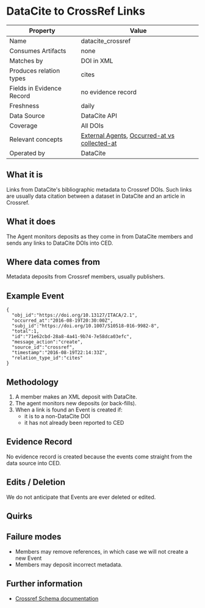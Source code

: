 # DataCite to CrossRef Links

| Property                  | Value          |
|---------------------------|----------------|
| Name                      | datacite_crossref |
| Consumes Artifacts        | none |
| Matches by                | DOI in XML |
| Produces relation types   | cites |
| Fields in Evidence Record | no evidence record |
| Freshness                 | daily |
| Data Source               | DataCite API |
| Coverage                  | All DOIs |
| Relevant concepts         | [External Agents](#contept-external-agent), [Occurred-at vs collected-at](concepts#concept-timescales) |
| Operated by               | DataCite |

## What it is

Links from DataCite's bibliographic metadata to Crossref DOIs. Such links are usually data citation between a dataset in DataCite and an article in Crossref.

## What it does

The Agent monitors deposits as they come in from DataCite members and sends any links to DataCite DOIs into CED.

## Where data comes from

Metadata deposits from Crossref members, usually publishers.

## Example Event

    {
      "obj_id":"https://doi.org/10.13127/ITACA/2.1",
      "occurred_at":"2016-08-19T20:30:00Z",
      "subj_id":"https://doi.org/10.1007/S10518-016-9982-8",
      "total":1,
      "id":"71e62cbd-28a8-4a41-9b74-7e58dca03efc",
      "message_action":"create",
      "source_id":"crossref",
      "timestamp":"2016-08-19T22:14:33Z",
      "relation_type_id":"cites"
    }

## Methodology

1. A member makes an XML deposit with DataCite.
2. The agent monitors new deposits (or back-fills).
3. When a link is found an Event is created if:
    - it is to a non-DataCite DOI
    - it has not already been reported to CED

## Evidence Record

No evidence record is created because the events come straight from the data source into CED.

## Edits / Deletion

We do not anticipate that Events are ever deleted or edited.

## Quirks

## Failure modes

 - Members may remove references, in which case we will not create a new Event
 - Members may deposit incorrect metadata.

## Further information

 - [Crossref Schema documentation](https://support.crossref.org/hc/en-us/categories/201744683-Metadata-and-Schema)
